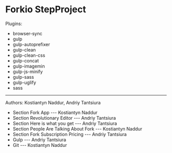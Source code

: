 # Forkio StepProject

Plugins:  
* browser-sync  
* gulp  
* gulp-autoprefixer  
* gulp-clean  
* gulp-clean-css  
* gulp-concat  
* gulp-imagemin  
* gulp-js-minify  
* gulp-sass  
* gulp-uglify  
* sass  

----

Authors: Kostiantyn Naddur, Andriy Tantsiura

* Section Fork App --- Kostiantyn Naddur  
* Section Revolutionary Editor --- Andriy Tantsiura  
* Section Here is what you get --- Andriy Tantsiura  
* Section People Are Talking About Fork --- Kostiantyn Naddur  
* Section Fork Subscription Pricing --- Andriy Tantsiura  
* Gulp --- Andriy Tantsiura 
* Git --- Kostiantyn Naddur


